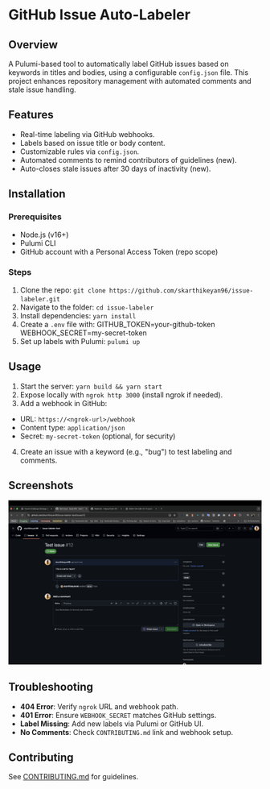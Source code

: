 # GitHub Issue Auto-Labeler

## Overview

A Pulumi-based tool to automatically label GitHub issues based on keywords in titles and bodies, using a configurable `config.json` file. This project enhances repository management with automated comments and stale issue handling.

## Features

- Real-time labeling via GitHub webhooks.
- Labels based on issue title or body content.
- Customizable rules via `config.json`.
- Automated comments to remind contributors of guidelines (new).
- Auto-closes stale issues after 30 days of inactivity (new).

## Installation

### Prerequisites

- Node.js (v16+)
- Pulumi CLI
- GitHub account with a Personal Access Token (repo scope)

### Steps

1. Clone the repo: `git clone https://github.com/skarthikeyan96/issue-labeler.git`
2. Navigate to the folder: `cd issue-labeler`
3. Install dependencies: `yarn install`
4. Create a `.env` file with:
   GITHUB_TOKEN=your-github-token
   WEBHOOK_SECRET=my-secret-token
5. Set up labels with Pulumi: `pulumi up`

## Usage

1. Start the server: `yarn build && yarn start`
2. Expose locally with `ngrok http 3000` (install ngrok if needed).
3. Add a webhook in GitHub:

- URL: `https://<ngrok-url>/webhook`
- Content type: `application/json`
- Secret: `my-secret-token` (optional, for security)

4. Create an issue with a keyword (e.g., "bug") to test labeling and comments.

## Screenshots

![Labeled Issue #12](https://github.com/skarthikeyan96/issue-labeler/blob/main/docs/image.png)

## Troubleshooting

- **404 Error**: Verify `ngrok` URL and webhook path.
- **401 Error**: Ensure `WEBHOOK_SECRET` matches GitHub settings.
- **Label Missing**: Add new labels via Pulumi or GitHub UI.
- **No Comments**: Check `CONTRIBUTING.md` link and webhook setup.

## Contributing

See [CONTRIBUTING.md](CONTRIBUTING.md) for guidelines.
